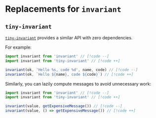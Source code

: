 # Replacements for `invariant`

## `tiny-invariant`

[`tiny-invariant`](https://github.com/alexreardon/tiny-invariant) provides a similar API with zero dependencies.

For example:

```ts
import invariant from 'invariant' // [!code --]
import invariant from 'tiny-invariant' // [!code ++]

invariant(ok, 'Hello %s, code %d', name, code) // [!code --]
invariant(ok, `Hello ${name}, code ${code}`) // [!code ++]
```

Similarly, you can lazily compute messages to avoid unnecessary work:

```ts
import invariant from 'invariant' // [!code --]
import invariant from 'tiny-invariant' // [!code ++]

invariant(value, getExpensiveMessage()) // [!code --]
invariant(value, () => getExpensiveMessage()) // [!code ++]
```
